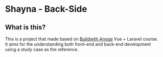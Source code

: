 # Shayna - Back-Side

## What is this?
This is a project that made based on [Buildwith Angga](http://buildwithangga.com) Vue + Laravel course. It aims for the understanding both front-end and back-end development using a study case as the reference.
